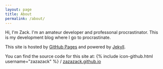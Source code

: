 ```yaml
---
layout: page
title: About
permalink: /about/
---
```


Hi, I'm Zack. I'm an amateur developer and professonal procrastinator. This is my development blog where I go to procrastinate.

This site is hosted by [GitHub Pages](https://pages.github.com) and powered by [Jekyll](http://jekyllrb.com/).

You can find the source code for this site at:
{% include icon-github.html username="zazazack" %} /
[zazazack.github.io](https://github.com/zazazack/zazazack.github.io)

<!-- Feel free to contact me about anything (somebody, please, talk to me). -->
